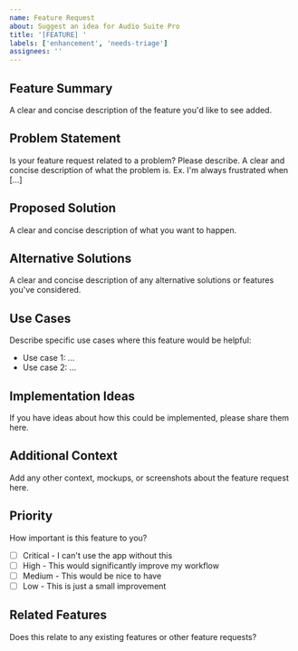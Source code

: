 ```yaml
---
name: Feature Request
about: Suggest an idea for Audio Suite Pro
title: '[FEATURE] '
labels: ['enhancement', 'needs-triage']
assignees: ''
---
```


## Feature Summary
A clear and concise description of the feature you'd like to see added.

## Problem Statement
Is your feature request related to a problem? Please describe.
A clear and concise description of what the problem is. Ex. I'm always frustrated when [...]

## Proposed Solution
A clear and concise description of what you want to happen.

## Alternative Solutions
A clear and concise description of any alternative solutions or features you've considered.

## Use Cases
Describe specific use cases where this feature would be helpful:
- Use case 1: ...
- Use case 2: ...

## Implementation Ideas
If you have ideas about how this could be implemented, please share them here.

## Additional Context
Add any other context, mockups, or screenshots about the feature request here.

## Priority
How important is this feature to you?
- [ ] Critical - I can't use the app without this
- [ ] High - This would significantly improve my workflow
- [ ] Medium - This would be nice to have
- [ ] Low - This is just a small improvement

## Related Features
Does this relate to any existing features or other feature requests?